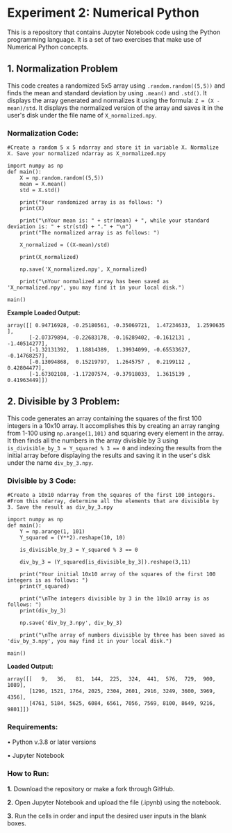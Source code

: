 # Experiment 2: Numerical Python

This is a repository that contains Jupyter Notebook code using the Python programming language. It is a set of two exercises that make use of Numerical Python concepts.

## 1. Normalization Problem
This code creates a randomized 5x5 array using ```.random.random((5,5))``` and finds the mean and standard deviation by using ```.mean()``` and ```.std()```. It displays the array generated and normalizes it using the formula: ```Z = (X - mean)/std```. It displays the normalized version of the array and saves it in the user's disk under the file name of `X_normalized.npy`.

### Normalization Code:
```
#Create a random 5 x 5 ndarray and store it in variable X. Normalize X. Save your normalized ndarray as X_normalized.npy

import numpy as np
def main():
    X = np.random.random((5,5))
    mean = X.mean()
    std = X.std()

    print("Your randomized array is as follows: ")
    print(X)

    print("\nYour mean is: " + str(mean) + ", while your standard deviation is: " + str(std) + "." + "\n")
    print("The normalized array is as follows: ")

    X_normalized = ((X-mean)/std)

    print(X_normalized)

    np.save('X_normalized.npy', X_normalized)

    print("\nYour normalized array has been saved as 'X_normalized.npy', you may find it in your local disk.")

main()
```

**Example Loaded Output:**
```
array([[ 0.94716928, -0.25180561, -0.35069721,  1.47234633,  1.2590635 ],
       [-2.07379894, -0.22683178, -0.16289402, -0.1612131 , -1.40514277],
       [-1.32131392,  1.18814389,  1.39934099, -0.65533627, -0.14768257],
       [-0.13094868,  0.15219797,  1.2645757 ,  0.2199112 ,  0.42804477],
       [-1.67302108, -1.17207574, -0.37918033,  1.3615139 ,  0.41963449]])
```

## 2. Divisible by 3 Problem:
This code generates an array containing the squares of the first 100 integers in a 10x10 array. It accomplishes this by creating an array ranging from 1-100 using ```np.arange(1,101)``` and squaring every element in the array. It then finds all the numbers in the array divisible by 3 using ```is_divisible_by_3 = Y_squared % 3 == 0``` and indexing the results from the initial array before displaying the results and saving it in the user's disk under the name ```div_by_3.npy```.

### Divisible by 3 Code:
```
#Create a 10x10 ndarray from the squares of the first 100 integers. 
#From this ndarray, determine all the elements that are divisible by 3. Save the result as div_by_3.npy

import numpy as np
def main():
    Y = np.arange(1, 101)
    Y_squared = (Y**2).reshape(10, 10)

    is_divisible_by_3 = Y_squared % 3 == 0

    div_by_3 = (Y_squared[is_divisible_by_3]).reshape(3,11)

    print("Your initial 10x10 array of the squares of the first 100 integers is as follows: ")
    print(Y_squared)

    print("\nThe integers divisible by 3 in the 10x10 array is as follows: ")
    print(div_by_3)

    np.save('div_by_3.npy', div_by_3)

    print("\nThe array of numbers divisible by three has been saved as 'div_by_3.npy', you may find it in your local disk.")
    
main()
```

**Loaded Output:**
```
array([[   9,   36,   81,  144,  225,  324,  441,  576,  729,  900, 1089],
       [1296, 1521, 1764, 2025, 2304, 2601, 2916, 3249, 3600, 3969, 4356],
       [4761, 5184, 5625, 6084, 6561, 7056, 7569, 8100, 8649, 9216, 9801]])
```

### Requirements:

• Python v.3.8 or later versions

• Jupyter Notebook

### How to Run:

**1.** Download the repository or make a fork through GitHub.

**2.** Open Jupyter Notebook and upload the file (.ipynb) using the notebook.

**3.** Run the cells in order and input the desired user inputs in the blank boxes.
